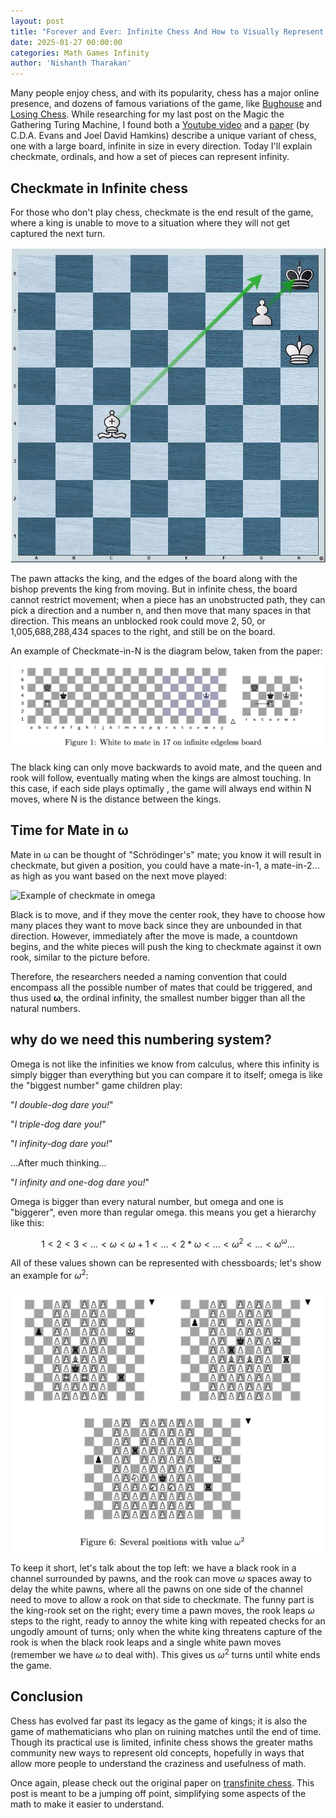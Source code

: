 ```yaml
---
layout: post
title: "Forever and Ever: Infinite Chess And How to Visually Represent Infinity"
date: 2025-01-27 00:00:00
categories: Math Games Infinity
author: 'Nishanth Tharakan'
---
```


<script type="text/x-mathjax-config">
  MathJax.Hub.Config({
    tex2jax: {
      inlineMath: [ ['$','$'], ["\\(","\\)"] ],
      processEscapes: true
    }
  });
</script>


<script type="text/javascript" charset="utf-8" 
src="https://cdn.mathjax.org/mathjax/latest/MathJax.js?config=TeX-AMS-MML_HTMLorMML,
https://vincenttam.github.io/javascripts/MathJaxLocal.js"></script>


Many people enjoy chess, and with its popularity, chess has a major online presence, and dozens of famous variations of the game, like [Bughouse] and [Losing Chess]. While researching for my last post on the Magic the Gathering Turing Machine, I found both a [Youtube video] and a [paper] (by C.D.A. Evans and Joel David Hamkins) describe a unique variant of chess, one with a large board, infinite in size in every direction. Today I'll explain checkmate, ordinals, and how a set of pieces can represent infinity.

## Checkmate in Infinite chess

For those who don't play chess, checkmate is the end result of the game, where a king is unable to move to a situation where they will not get captured the next turn. 

<img alt="Example of checkmate" src='https://raw.githubusercontent.com/qerty2006/qerty2006.github.io/refs/heads/main/_site/assets/images/checkmateex.webp'/>


The pawn attacks the king, and the edges of the board along with the bishop prevents the king from moving. But in infinite chess, the board cannot restrict movement; when a piece has an unobstructed path, they can pick a direction and a number n, and then move that many spaces in that direction. This means an unblocked rook could move 2, 50, or 1,005,688,288,434 spaces to the right, and still be on the board.

An example of Checkmate-in-N is the diagram below, taken from the paper: 
<img alt="Example of checkmate" src='https://raw.githubusercontent.com/qerty2006/qerty2006.github.io/refs/heads/main/_site/assets/images/mateinn.png'/>

The black king can only move backwards to avoid mate, and the queen and rook will follow, eventually mating when the kings are almost touching. In this case, if each side plays optimally , the game will always end within N moves, where N is the distance between the kings.

## Time for Mate in ω

Mate in ω can be thought of "Schrödinger's" mate; you know it will result in checkmate, but given a position, you could have a mate-in-1, a mate-in-2... as high as you want based on the next move played:

<img alt="Example of checkmate in omega" src='https://raw.githubusercontent.com/qerty2006/qerty2006.github.io/refs/heads/main/_site/assets/images/mateinω.png'/>

Black is to move, and if they move the center rook, they have to choose how many places they want to move back since they are unbounded in that direction. However, immediately after the move is made, a countdown begins, and the white pieces will push the king to checkmate against it own rook, similar to the picture before.

Therefore, the researchers needed a naming convention that could encompass all the possible number of mates that could be triggered, and thus used **ω**, the ordinal infinity, the smallest number bigger than all the natural numbers.

## why do we need this numbering system?

Omega is not like the infinities we know from calculus, where this infinity is simply bigger than everything but you can compare it to itself; omega is like the "biggest number" game children play:

"*I double-dog dare you!*"

"*I triple-dog dare you!*"

"*I infinity-dog dare you!*"

...After much thinking...

"*I infinity and one-dog dare you!*"

Omega is bigger than every natural number, but omega and one is "biggerer", even more than regular omega. this means you get a hierarchy like this:

$$ 1 < 2 < 3 < ... < \omega < \omega + 1  < ... < 2*\omega < ... < \omega^2 < ... < \omega^{\omega}... $$

All of these values shown can be represented with chessboards; let's show an example for $\omega^2$:

<img alt="Example of checkmate in omega^2" src='https://raw.githubusercontent.com/qerty2006/qerty2006.github.io/refs/heads/main/_site/assets/images/omega2.png'/>

To keep it short, let's talk about the top left: we have a black rook in a channel surrounded by pawns, and the rook can move $\omega$ spaces away to delay the white pawns, where all the pawns on one side of the channel need to move to allow a rook on that side to checkmate. The funny part is the king-rook set on the right; every time a pawn moves, the rook leaps $\omega$ steps to the right, ready to annoy the white king with repeated checks for an ungodly amount of turns; only when the white king threatens capture of the rook is when the black rook leaps and a single white pawn moves (remember we have $\omega$ to deal with). This gives us $\omega^2$ turns until white ends the game. 

## Conclusion

Chess has evolved far past its legacy as the game of kings; it is also the game of mathematicians who plan on ruining matches until the end of time. Though its practical use is limited, infinite chess shows the greater maths community new ways to represent old concepts, hopefully in ways that allow more people to understand the craziness and usefulness of math. 

Once again, please check out the original paper on [transfinite chess]. This post is meant to be a jumping off point, simplifying some aspects of the math to make it easier to understand.

[transfinite chess]: https://arxiv.org/pdf/1302.4377
[Bughouse]: https://en.wikipedia.org/wiki/Bughouse_chess
[Losing Chess]: https://en.wikipedia.org/wiki/Losing_chess
[Youtube video]:https://www.youtube.com/watch?v=b-Bb_TyhC1A
[paper]: https://arxiv.org/pdf/1302.4377